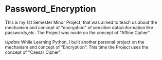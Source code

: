 # Password_Encryption
This is my 1st Semester Minor Project, that was aimed to teach us about the mechanism and concept of "encryption" of sensitive data/information like passwords,etc. 
The Project was made on the concept of "Affine Cipher".

*Update*
While Learning Python, I built another personal project on the mechanism and concept of "Encryption". 
This time the Project uses the concept of "Caesar Cipher".
